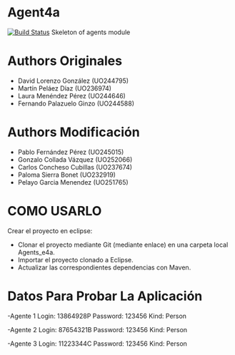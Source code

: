 
# Agent4a
[![Build Status](https://travis-ci.org/Arquisoft/Agents_e4a.svg?branch=master)](https://travis-ci.org/Arquisoft/Agents_e4a)
Skeleton of agents module

# Authors Originales

- David Lorenzo González (UO244795)
- Martín Peláez Díaz (UO236974)
- Laura Menéndez Pérez (UO244646)
- Fernando Palazuelo Ginzo (UO244588)

# Authors Modificación

- Pablo Fernández Pérez (UO245015)
- Gonzalo Collada Vázquez (UO252066)
- Carlos Concheso Cubillas (UO237674)
- Paloma Sierra Bonet (UO232919)
- Pelayo Garcia Menendez (UO251765)

# COMO USARLO

Crear el proyecto en eclipse:
- Clonar el proyecto mediante Git (mediante enlace) en una carpeta local Agents_e4a.
- Importar el proyecto clonado a Eclipse.
- Actualizar las correspondientes dependencias con Maven.


# Datos Para Probar La Aplicación
  
  -Agente 1
    Login: 13864928P
    Password: 123456
    Kind: Person
    
  -Agente 2
    Login: 87654321B
    Password: 123456
    Kind: Person
    
  -Agente 3
    Login: 11223344C
    Password: 123456
    Kind: Person
